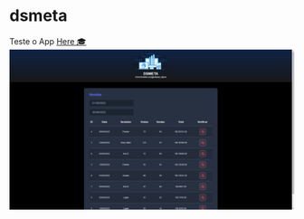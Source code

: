 # dsmeta
Teste o App [Here 🎓](https://dsmeta-thiagodepaulasouza.netlify.app/)
![imagem do projeto](./readme-assets/prjImg.PNG)